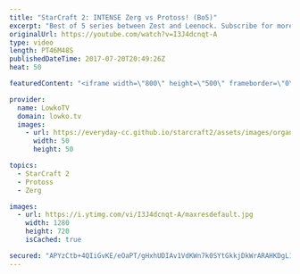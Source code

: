 ```yaml
---
title: "StarCraft 2: INTENSE Zerg vs Protoss! (Bo5)"
excerpt: "Best of 5 series between Zest and Leenock. Subscribe for more videos: http://lowko.tv/youtube Epic Zerg vs Terran: https://goo.gl/GJuLSh  A wide variety of games in this series of StarCraft 2. There are hyper aggressive games, as well as passive macro focused strategies from both players.  Support me"
originalUrl: https://youtube.com/watch?v=I3J4dcnqt-A
type: video
length: PT46M48S
publishedDateTime: 2017-07-20T20:49:26Z
heat: 50

featuredContent: "<iframe width=\"800\" height=\"500\" frameborder=\"0\" src=\"https://www.youtube.com/embed/I3J4dcnqt-A\" allow=\"accelerometer; autoplay; encrypted-media; gyroscope; picture-in-picture\" allowfullscreen></iframe>"

provider:
  name: LowkoTV
  domain: lowko.tv
  images:
    - url: https://everyday-cc.github.io/starcraft2/assets/images/organizations/lowko.tv-50x50.jpg
      width: 50
      height: 50

topics:
  - StarCraft 2
  - Protoss
  - Zerg

images:
  - url: https://i.ytimg.com/vi/I3J4dcnqt-A/maxresdefault.jpg
    width: 1280
    height: 720
    isCached: true

secured: "APYzCtb+4QIiGvKE/eOaPT/gHxhUDIAv1VdKWn7k0SYtGkkjDkWrARAHKDgL1fowxgDEVYanWbWMlP+KQRhLwlt9qT7zwy6CmcIHiRwZZ8uRrO0m+/T14tsQtYvzdN4OZQNNUKJh/G02KSTCc4Ki+gxOcAL1omT9OslFvozsX9JArFaFrHLA/z96LNNnpZzipNzJVjpxfXAUSnIXfUyFRUQjz9oNm9R/0dBGh7RkBPXBqz3KVtJTMr5rDM6OLO1FAzv4vo09T6UJ79fJSY8h8nur8N0Z1etvZ3ACPzfQinEC6kFJBtnXSMo2FJMI2pj1Ubmz8BEqyHnJT5EpQOKJRhuTfRbRxLxb6Apnb/48xA1efCYko9P4WpJY5C7gOxdlNvfPDTtBBlv1rStz0PTf9j7Qor8ej3HilW8iHl8U36s=;mpgKT9MqM47ymkPzEMN+QQ=="
---
```


